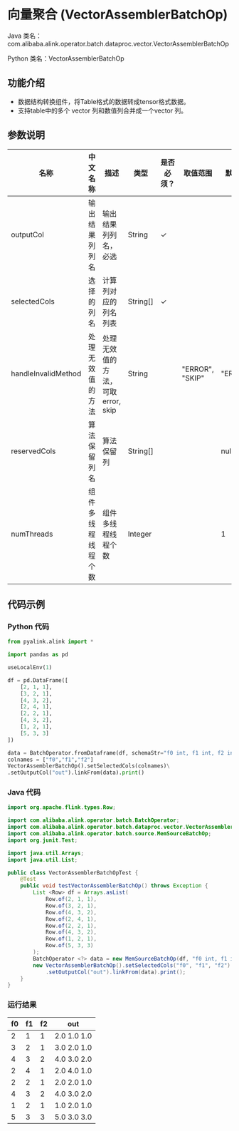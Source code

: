 # 向量聚合 (VectorAssemblerBatchOp)
Java 类名：com.alibaba.alink.operator.batch.dataproc.vector.VectorAssemblerBatchOp

Python 类名：VectorAssemblerBatchOp


## 功能介绍
* 数据结构转换组件，将Table格式的数据转成tensor格式数据。
* 支持table中的多个 vector 列和数值列合并成一个vector 列。

## 参数说明

| 名称 | 中文名称 | 描述 | 类型 | 是否必须？ | 取值范围 | 默认值 |
| --- | --- | --- | --- | --- | --- | --- |
| outputCol | 输出结果列列名 | 输出结果列列名，必选 | String | ✓ |  |  |
| selectedCols | 选择的列名 | 计算列对应的列名列表 | String[] | ✓ |  |  |
| handleInvalidMethod | 处理无效值的方法 | 处理无效值的方法，可取 error, skip | String |  | "ERROR", "SKIP" | "ERROR" |
| reservedCols | 算法保留列名 | 算法保留列 | String[] |  |  | null |
| numThreads | 组件多线程线程个数 | 组件多线程线程个数 | Integer |  |  | 1 |


## 代码示例
### Python 代码
```python
from pyalink.alink import *

import pandas as pd

useLocalEnv(1)

df = pd.DataFrame([
    [2, 1, 1],
    [3, 2, 1],
    [4, 3, 2],
    [2, 4, 1],
    [2, 2, 1],
    [4, 3, 2],
    [1, 2, 1],
    [5, 3, 3]
])

data = BatchOperator.fromDataframe(df, schemaStr="f0 int, f1 int, f2 int")
colnames = ["f0","f1","f2"]
VectorAssemblerBatchOp().setSelectedCols(colnames)\
.setOutputCol("out").linkFrom(data).print()
```
### Java 代码
```java
import org.apache.flink.types.Row;

import com.alibaba.alink.operator.batch.BatchOperator;
import com.alibaba.alink.operator.batch.dataproc.vector.VectorAssemblerBatchOp;
import com.alibaba.alink.operator.batch.source.MemSourceBatchOp;
import org.junit.Test;

import java.util.Arrays;
import java.util.List;

public class VectorAssemblerBatchOpTest {
	@Test
	public void testVectorAssemblerBatchOp() throws Exception {
		List <Row> df = Arrays.asList(
			Row.of(2, 1, 1),
			Row.of(3, 2, 1),
			Row.of(4, 3, 2),
			Row.of(2, 4, 1),
			Row.of(2, 2, 1),
			Row.of(4, 3, 2),
			Row.of(1, 2, 1),
			Row.of(5, 3, 3)
		);
		BatchOperator <?> data = new MemSourceBatchOp(df, "f0 int, f1 int, f2 int");
		new VectorAssemblerBatchOp().setSelectedCols("f0", "f1", "f2")
			.setOutputCol("out").linkFrom(data).print();
	}
}
```

### 运行结果
f0|f1|f2|out
---|---|---|---
2|1|1|2.0 1.0 1.0
3|2|1|3.0 2.0 1.0
4|3|2|4.0 3.0 2.0
2|4|1|2.0 4.0 1.0
2|2|1|2.0 2.0 1.0
4|3|2|4.0 3.0 2.0
1|2|1|1.0 2.0 1.0
5|3|3|5.0 3.0 3.0
